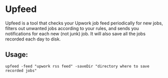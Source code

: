 # Upfeed

Upfeed is a tool that checks your Upwork job feed periodically for new jobs, filters out unwanted jobs according to your rules, and sends you notifications for each new (not junk) job. It will also save all the jobs recorded each day to disk.

## Usage:

`upfeed -feed "upwork rss feed" -saveDir "directory where to save recorded jobs"`
